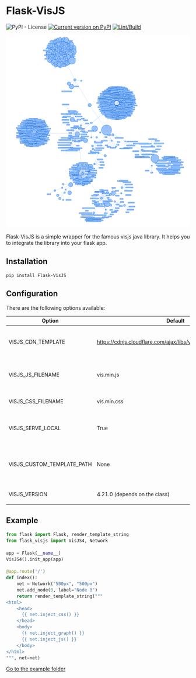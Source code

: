 # Flask-VisJS

![PyPI - License](https://img.shields.io/pypi/l/Flask-VisJS)
[![Current version on PyPI](https://img.shields.io/pypi/v/Flask-VisJS)](https://pypi.org/project/Flask-VisJS/)
[![Lint/Build](https://github.com/dadav/Flask-VisJS/actions/workflows/build.yaml/badge.svg)](https://github.com/dadav/Flask-VisJS/actions/)

![Homedir](./img/visjs.png)

Flask-VisJS is a simple wrapper for the famous visjs java library. It helps you to integrate
the library into your flask app.

## Installation

```bash
pip install Flask-VisJS
```

## Configuration

There are the following options available:

| Option        | Default           | Description  |
| ------------- | ------------- | ----- |
| VISJS_CDN_TEMPLATE | https://cdnjs.cloudflare.com/ajax/libs/vis/{VERSION}/{FILENAME} | The CDN to use (only relevant if not localy served) |
| VISJS_JS_FILENAME | vis.min.js | The filename of the javascript file |
| VISJS_CSS_FILENAME | vis.min.css | The filename of the css file |
| VISJS_SERVE_LOCAL | True | If the files should be served localy or from a CDN |
| VISJS_CUSTOM_TEMPLATE_PATH | None | The path for a custom template (used by pyvis) |
| VISJS_VERSION | 4.21.0 (depends on the class) | The version of the visjs library |

## Example

```python
from flask import Flask, render_template_string
from flask_visjs import VisJS4, Network

app = Flask(__name__)
VisJS4().init_app(app)

@app.route('/')
def index():
    net = Network("500px", "500px")
    net.add_node(0, label="Node 0")
    return render_template_string("""
<html>
    <head>
      {{ net.inject_css() }}
    </head>
    <body>
      {{ net.inject_graph() }}
      {{ net.inject_js() }}
    </body>
</html>
""", net=net)
```

[Go to the example folder](./examples/)

